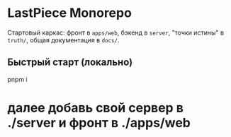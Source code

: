 # LastPiece Monorepo

Стартовый каркас: фронт в `apps/web`, бэкенд в `server`, "точки истины" в `truth/`, общая документация в `docs/`.

## Быстрый старт (локально)
pnpm i
# далее добавь свой сервер в ./server и фронт в ./apps/web
